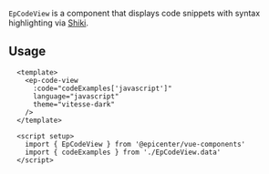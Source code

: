 `EpCodeView` is a component that displays code snippets with syntax highlighting via [Shiki](https://shiki.matsu.io/).

## Usage
```vue
  <template>
    <ep-code-view
      :code="codeExamples['javascript']"
      language="javascript"
      theme="vitesse-dark"
    />
  </template>

  <script setup>
    import { EpCodeView } from '@epicenter/vue-components'
    import { codeExamples } from './EpCodeView.data'
  </script>
```